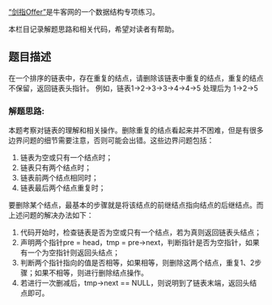 [“剑指Offer”](https://www.nowcoder.com/ta/coding-interviews?page=1)是牛客网的一个数据结构专项练习。

本栏目记录解题思路和相关代码，希望对读者有帮助。





## 题目描述

在一个排序的链表中，存在重复的结点，请删除该链表中重复的结点，重复的结点不保留，返回链表头指针。 例如，链表1->2->3->3->4->4->5 处理后为 1->2->5


### 解题思路:

本题考察对链表的理解和相关操作。删除重复的结点看起来并不困难，但是有很多边界问题的细节需要注意，否则可能会出错。这些边界问题包括：

 1. 链表为空或只有一个结点时；
 2. 链表只有两个结点时；
 3. 链表前两个结点相同时；
 4. 链表最后两个结点重复时；  
      
<!-- more -->

要删除某个结点，最基本的步骤就是将该结点的前继结点指向结点的后继结点。而上述问题的解决办法如下：

 1. 代码开始时，检查链表是否为空或只有一个结点，若为真则返回链表头结点；
 2. 声明两个指针pre = head，tmp = pre->next，判断指针是否为空指针，如果有一个为空指针则返回头结点；
 3. 判断两个指针指向的值是否相等，如果相等，则删除这两个结点，重复1、2步骤；如果不相等，则进行删除结点操作。
 4. 若进行一次删减后，tmp->next == NULL，则说明到了链表末端，返回头结点即可。